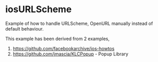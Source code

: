 # iosURLScheme


Example of how to handle URLScheme, OpenURL manually instead of default behaviour. 

This example has been derived from 2 examples, 
1. https://github.com/facebookarchive/ios-howtos
2. https://github.com/jmascia/KLCPopup - Popup Library
